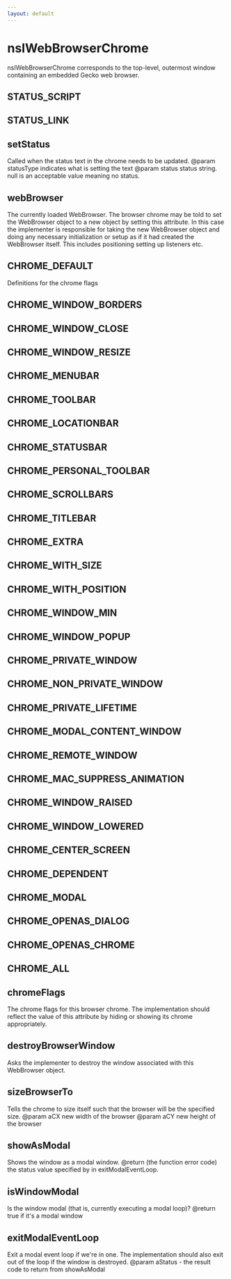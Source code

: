 ```yaml
---
layout: default
---
```


# nsIWebBrowserChrome #

nsIWebBrowserChrome corresponds to the top-level, outermost window
containing an embedded Gecko web browser.


## STATUS_SCRIPT ##

## STATUS_LINK ##

## setStatus ##

Called when the status text in the chrome needs to be updated.
@param statusType indicates what is setting the text
@param status status string. null is an acceptable value meaning
              no status.


## webBrowser ##

The currently loaded WebBrowser.  The browser chrome may be
told to set the WebBrowser object to a new object by setting this
attribute.  In this case the implementer is responsible for taking the 
new WebBrowser object and doing any necessary initialization or setup 
as if it had created the WebBrowser itself.  This includes positioning
setting up listeners etc.


## CHROME_DEFAULT ##

Definitions for the chrome flags


## CHROME_WINDOW_BORDERS ##

## CHROME_WINDOW_CLOSE ##

## CHROME_WINDOW_RESIZE ##

## CHROME_MENUBAR ##

## CHROME_TOOLBAR ##

## CHROME_LOCATIONBAR ##

## CHROME_STATUSBAR ##

## CHROME_PERSONAL_TOOLBAR ##

## CHROME_SCROLLBARS ##

## CHROME_TITLEBAR ##

## CHROME_EXTRA ##

## CHROME_WITH_SIZE ##

## CHROME_WITH_POSITION ##

## CHROME_WINDOW_MIN ##

## CHROME_WINDOW_POPUP ##

## CHROME_PRIVATE_WINDOW ##

## CHROME_NON_PRIVATE_WINDOW ##

## CHROME_PRIVATE_LIFETIME ##

## CHROME_MODAL_CONTENT_WINDOW ##

## CHROME_REMOTE_WINDOW ##

## CHROME_MAC_SUPPRESS_ANIMATION ##

## CHROME_WINDOW_RAISED ##

## CHROME_WINDOW_LOWERED ##

## CHROME_CENTER_SCREEN ##

## CHROME_DEPENDENT ##

## CHROME_MODAL ##

## CHROME_OPENAS_DIALOG ##

## CHROME_OPENAS_CHROME ##

## CHROME_ALL ##

## chromeFlags ##

The chrome flags for this browser chrome. The implementation should
reflect the value of this attribute by hiding or showing its chrome
appropriately.


## destroyBrowserWindow ##

Asks the implementer to destroy the window associated with this
WebBrowser object.


## sizeBrowserTo ##

Tells the chrome to size itself such that the browser will be the 
specified size.
@param aCX new width of the browser
@param aCY new height of the browser


## showAsModal ##

Shows the window as a modal window.
@return (the function error code) the status value specified by
        in exitModalEventLoop.


## isWindowModal ##

Is the window modal (that is, currently executing a modal loop)?
@return true if it's a modal window


## exitModalEventLoop ##

Exit a modal event loop if we're in one. The implementation
should also exit out of the loop if the window is destroyed.
@param aStatus - the result code to return from showAsModal

